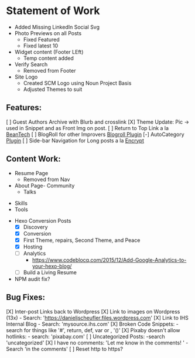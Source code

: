 # Statement of Work

* Added Missing LinkedIn Social Svg
* Photo Previews on all Posts
  - Fixed Featured
  - Fixed latest 10
* Widget content (Footer LEft)
  - Temp content added
* Verify Search
  - Removed from Footer
* Site Logo
  - Created SCM Logo using Noun Project Basis
  - Adjusted Themes to suit

## Features:


[ ] Guest Authors Archive with Blurb and crosslink
[X] Theme Update: Pic -> used in Snippet and as Front Img on post.
[ ] Return to Top Link a la [BeanTech](http://beantech.org/)
[ ] BlogRoll for other Improvers [Blogroll Plugin](https://github.com/huiwang/hexo-blogroll)
[-] AutoCategory [Plugin](https://github.com/xu-song/hexo-auto-category)
[ ] Side-bar Navigation for Long posts a la [Encrypt](https://github.com/MikeCoder/hexo-blog-encrypt)

## Content Work:
* Resume Page
  - Removed from Nav
* About Page- Community
  - Talks
- Skills
- Tools

* Hexo Conversion Posts
    - [X] Discovery
    - [X] Conversion
    - [X] First Theme, repairs, Second Theme, and Peace
    - [X] Hosting
    - [ ] Analytics
        - https://www.codeblocq.com/2015/12/Add-Google-Analytics-to-your-hexo-blog/
    - [ ] Build a Living Resume
* NPM audit fix?

## Bug Fixes:
[X] Inter-post Links back to Wordpress
[X] Link to images on Wordpress (13x)
    - Search: 'https://danieljscheufler.files.wordpress.com'
[X] Link to IHS Internal Blog
    - Search: 'mysource.ihs.com'
[X] Broken Code Snippets:
    - search for things like '#', return, def, var or , '()'
[X] Pixaby doesn't allow hotlinks:
    - search: 'pixabay.com'
[ ] Uncategorized Posts: 
    -search 'uncategorized'
[X] I have no comments: 'Let me know in the comments! '
    - Search 'in the comments'
[ ] Reset http to https?

